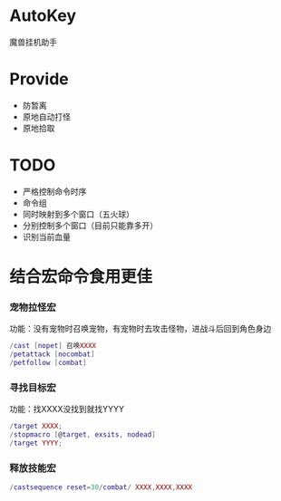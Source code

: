 # AutoKey
魔兽挂机助手

# Provide
* 防暂离
* 原地自动打怪
* 原地拾取


# TODO
* 严格控制命令时序
* 命令组
* 同时映射到多个窗口（五火球）
* 分别控制多个窗口（目前只能靠多开）
* 识别当前血量

# 结合宏命令食用更佳

### 宠物拉怪宏
  功能：没有宠物时召唤宠物，有宠物时去攻击怪物，进战斗后回到角色身边
``` lua
/cast [nopet] 召唤XXXX
/petattack [nocombat]
/petfollow [combat]
```

### 寻找目标宏
  功能：找XXXX没找到就找YYYY
  
``` lua
/target XXXX;
/stopmacro [@target, exsits, nodead]
/target YYYY;
```

### 释放技能宏
``` lua
/castsequence reset=30/combat/ XXXX,XXXX,XXXX
```
